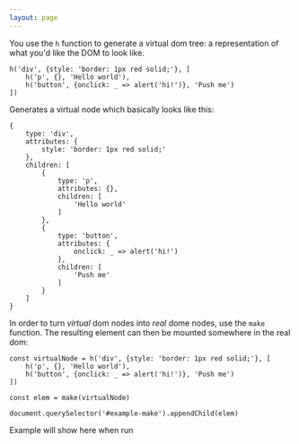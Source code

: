```yaml
---
layout: page
---
```


You use the `h` function to generate a virtual dom tree: a representation of what you'd like the DOM to look like.

```
h('div', {style: 'border: 1px red solid;'}, [
    h('p', {}, 'Hello world'),
    h('button', {onclick: _ => alert('hi!')}, 'Push me')
])
```

Generates a virtual node which basically looks like this:

```
{
    type: 'div',
    attributes: {
        style: 'border: 1px red solid;'
    },
    children: [
        {
            type: 'p',
            attributes: {},
            children: [
                'Hello world'
            ]
        },
        {
            type: 'button',
            attributes: {
                onclick: _ => alert('hi!')
            },
            children: [
                'Push me'
            ]
        }
    ]
}
```

In order to turn *virtual* dom nodes into *real* dome nodes, use the `make` function. The resulting element can then be mounted 
somewhere in the real dom:


<runnable-example>

```
const virtualNode = h('div', {style: 'border: 1px red solid;'}, [
    h('p', {}, 'Hello world'),
    h('button', {onclick: _ => alert('hi!')}, 'Push me')
])

const elem = make(virtualNode)

document.querySelector('#example-make').appendChild(elem)
```

</runnable-example>


<div id="example-make">
        Example will show here when run
</div>

